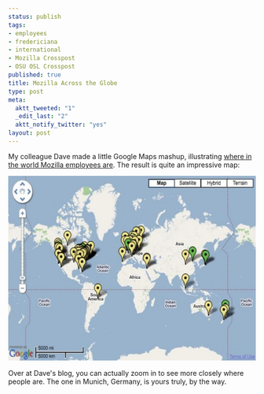 ```yaml
--- 
status: publish
tags: 
- employees
- fredericiana
- international
- Mozilla Crosspost
- OSU OSL Crosspost
published: true
title: Mozilla Across the Globe
type: post
meta: 
  aktt_tweeted: "1"
  _edit_last: "2"
  aktt_notify_twitter: "yes"
layout: post
---
```

My colleague Dave made a little Google Maps mashup, illustrating <a href="http://www.oxymoronical.com/blog/2009/05/Where-are-we-all">where in the world Mozilla employees are</a>. The result is quite an impressive map:

<a href="http://www.oxymoronical.com/blog/2009/05/Where-are-we-all"><img src="/media/wp/2009/05/mozilla-employees-international-575x375.jpg" alt="Mozilla Employees International" title="Mozilla Employees International" width="575" height="375" class="alignnone size-large wp-image-2233" /></a>

Over at Dave's blog, you can actually zoom in to see more closely where people are. The one in Munich, Germany, is yours truly, by the way.
